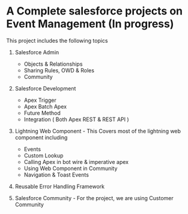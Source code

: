 # A Complete salesforce projects on Event Management (In progress)
This project includes the following topics

1.  Salesforce Admin
    - Objects & Relationships
    - Sharing Rules, OWD & Roles
    - Community

2.  Salesforce Development
    - Apex Trigger
    - Apex Batch Apex
    - Future Method
    - Integration ( Both Apex REST & REST API )

3. Lightning Web Component - This Covers most of the lightning web component including
    - Events
    - Custom Lookup
    - Calling Apex in bot wire & imperative apex
    - Using Web Component in Community
    - Navigation & Toast Events

4. Reusable Error Handling Framework

5. Salesforce Community - For the project, we are using Customer Community